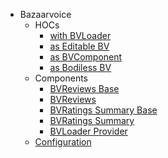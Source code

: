 * Bazaarvoice
  * HOCs
    * [with BVLoader](Components/Bazaarvoice/HOCs/withBVLoader)
    * [as Editable BV](Components/Bazaarvoice/HOCs/asEditableBV)
    * [as BVComponent](Components/Bazaarvoice/HOCs/asBVComponent)
    * [as Bodiless BV](Components/Bazaarvoice/HOCs/asBodilessBV)
  * Components
    * [BVReviews Base](Components/Bazaarvoice/Components/BVReviewsBase)
    * [BVReviews](Components/Bazaarvoice/Components/BVReviews)
    * [BVRatings Summary Base](Components/Bazaarvoice/Components/BVRatingsSummaryBase)
    * [BVRatings Summary](Components/Bazaarvoice/Components/BVRatingsSummary)
    * [BVLoader Provider](Components/Bazaarvoice/Components/BVLoaderProvider)
  * [Configuration](Components/Bazaarvoice/Configuration)
